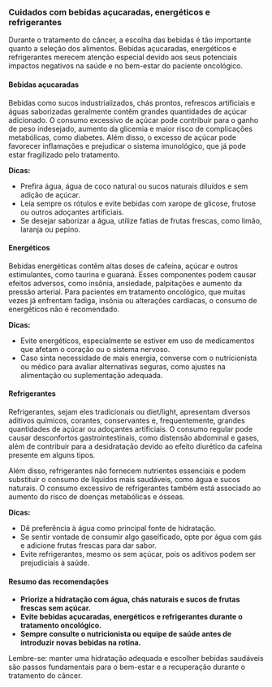 
### Cuidados com bebidas açucaradas, energéticos e refrigerantes

Durante o tratamento do câncer, a escolha das bebidas é tão importante quanto a seleção dos alimentos. Bebidas açucaradas, energéticos e refrigerantes merecem atenção especial devido aos seus potenciais impactos negativos na saúde e no bem-estar do paciente oncológico.

#### Bebidas açucaradas

Bebidas como sucos industrializados, chás prontos, refrescos artificiais e águas saborizadas geralmente contêm grandes quantidades de açúcar adicionado. O consumo excessivo de açúcar pode contribuir para o ganho de peso indesejado, aumento da glicemia e maior risco de complicações metabólicas, como diabetes. Além disso, o excesso de açúcar pode favorecer inflamações e prejudicar o sistema imunológico, que já pode estar fragilizado pelo tratamento.

**Dicas:**
- Prefira água, água de coco natural ou sucos naturais diluídos e sem adição de açúcar.
- Leia sempre os rótulos e evite bebidas com xarope de glicose, frutose ou outros adoçantes artificiais.
- Se desejar saborizar a água, utilize fatias de frutas frescas, como limão, laranja ou pepino.

#### Energéticos

Bebidas energéticas contêm altas doses de cafeína, açúcar e outros estimulantes, como taurina e guaraná. Esses componentes podem causar efeitos adversos, como insônia, ansiedade, palpitações e aumento da pressão arterial. Para pacientes em tratamento oncológico, que muitas vezes já enfrentam fadiga, insônia ou alterações cardíacas, o consumo de energéticos não é recomendado.

**Dicas:**
- Evite energéticos, especialmente se estiver em uso de medicamentos que afetam o coração ou o sistema nervoso.
- Caso sinta necessidade de mais energia, converse com o nutricionista ou médico para avaliar alternativas seguras, como ajustes na alimentação ou suplementação adequada.

#### Refrigerantes

Refrigerantes, sejam eles tradicionais ou diet/light, apresentam diversos aditivos químicos, corantes, conservantes e, frequentemente, grandes quantidades de açúcar ou adoçantes artificiais. O consumo regular pode causar desconfortos gastrointestinais, como distensão abdominal e gases, além de contribuir para a desidratação devido ao efeito diurético da cafeína presente em alguns tipos.

Além disso, refrigerantes não fornecem nutrientes essenciais e podem substituir o consumo de líquidos mais saudáveis, como água e sucos naturais. O consumo excessivo de refrigerantes também está associado ao aumento do risco de doenças metabólicas e ósseas.

**Dicas:**
- Dê preferência à água como principal fonte de hidratação.
- Se sentir vontade de consumir algo gaseificado, opte por água com gás e adicione frutas frescas para dar sabor.
- Evite refrigerantes, mesmo os sem açúcar, pois os aditivos podem ser prejudiciais à saúde.

#### Resumo das recomendações

- **Priorize a hidratação com água, chás naturais e sucos de frutas frescas sem açúcar.**
- **Evite bebidas açucaradas, energéticos e refrigerantes durante o tratamento oncológico.**
- **Sempre consulte o nutricionista ou equipe de saúde antes de introduzir novas bebidas na rotina.**

Lembre-se: manter uma hidratação adequada e escolher bebidas saudáveis são passos fundamentais para o bem-estar e a recuperação durante o tratamento do câncer.
```
